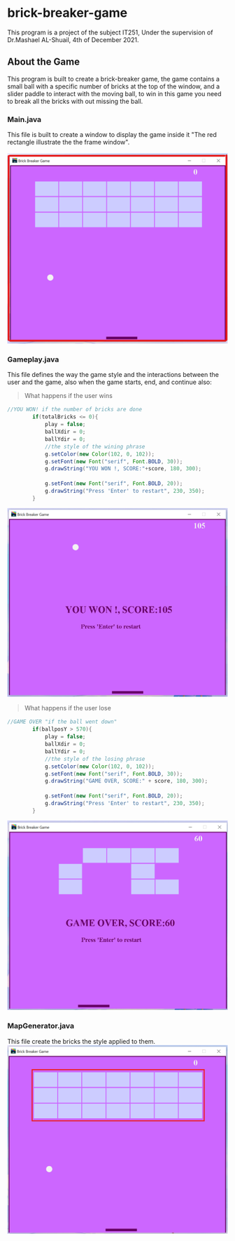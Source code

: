 # brick-breaker-game
This program is a project of the subject IT251, Under the supervision of Dr.Mashael AL-Shuail, 4th of December 2021.

## About the Game
This program is built to create a brick-breaker game, the game contains a small ball with a specific number of bricks at the top of the window, and a slider paddle to interact with the moving ball, to win in this game you need to break all the bricks with out missing the ball.

### Main.java

This file is built to create a window to display the game inside it "The red rectangle illustrate the the frame window". <br/><br/>
![The Frame window](WindowFrame.png)


### Gameplay.java

This file defines the way the game style and the interactions between the user and the game, also when the game starts, end, and continue also: <br/>

>What happens if the user wins
```java
//YOU WON! if the number of bricks are done
        if(totalBricks <= 0){
            play = false;
            ballXdir = 0;
            ballYdir = 0;
            //the style of the wining phrase
            g.setColor(new Color(102, 0, 102));
            g.setFont(new Font("serif", Font.BOLD, 30));
            g.drawString("YOU WON !, SCORE:"+score, 180, 300);

            g.setFont(new Font("serif", Font.BOLD, 20));
            g.drawString("Press 'Enter' to restart", 230, 350);
        }
``` 
![You Won Phrase](YouWon.png)

> What happens if the user lose
```java
//GAME OVER "if the ball went down"
        if(ballposY > 570){
            play = false;
            ballXdir = 0;
            ballYdir = 0;
            //the style of the losing phrase
            g.setColor(new Color(102, 0, 102));
            g.setFont(new Font("serif", Font.BOLD, 30));
            g.drawString("GAME OVER, SCORE:" + score, 180, 300);

            g.setFont(new Font("serif", Font.BOLD, 20));
            g.drawString("Press 'Enter' to restart", 230, 350);
        }
```
![Game Over Phrase](GameOver.png)

### MapGenerator.java
This file create the bricks the style applied to them.
![Bricks Map](Bricks.png)


